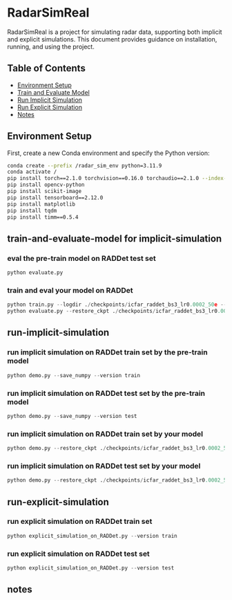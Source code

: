 # RadarSimReal

RadarSimReal is a project for simulating radar data, supporting both implicit and explicit simulations. This document provides guidance on installation, running, and using the project.

## Table of Contents

- [Environment Setup](#environment-setup)
- [Train and Evaluate Model](#train-and-evaluate-model)
- [Run Implicit Simulation](#run-implicit-simulation)
- [Run Explicit Simulation](#run-explicit-simulation)
- [Notes](#notes)

## Environment Setup

First, create a new Conda environment and specify the Python version:

```bash
conda create --prefix /radar_sim_env python=3.11.9
conda activate /
pip install torch==2.1.0 torchvision==0.16.0 torchaudio==2.1.0 --index-url https://download.pytorch.org/whl/cu121
pip install opencv-python
pip install scikit-image
pip install tensorboard==2.12.0
pip install matplotlib
pip install tqdm
pip install timm==0.5.4
```

## train-and-evaluate-model for implicit-simulation

### eval the pre-train model on RADDet test set
```python
python evaluate.py 
```

### train and eval your model on RADDet
```python
python train.py --logdir ./checkpoints/icfar_raddet_bs3_lr0.0002_50e --batch_size 3 --train_datasets raddet --segment_mask_loss --lr 0.0002 --epochs 50
python evaluate.py --restore_ckpt ./checkpoints/icfar_raddet_bs3_lr0.0002_50e/icfar-net.pth
```

## run-implicit-simulation

### run implicit simulation on RADDet train set by the pre-train model
```python
python demo.py --save_numpy --version train
```

### run implicit simulation on RADDet test set by the pre-train model
```python
python demo.py --save_numpy --version test
```

### run implicit simulation on RADDet train set by your model
```python
python demo.py --restore_ckpt ./checkpoints/icfar_raddet_bs3_lr0.0002_50e/icfar-net.pth --save_numpy --version train
```

### run implicit simulation on RADDet test set by your model
```python
python demo.py --restore_ckpt ./checkpoints/icfar_raddet_bs3_lr0.0002_50e/icfar-net.pth --save_numpy --version test
```

## run-explicit-simulation

### run explicit simulation on RADDet train set
```python
python explicit_simulation_on_RADDet.py --version train
```

### run explicit simulation on RADDet test set
```python
python explicit_simulation_on_RADDet.py --version test
```

## notes